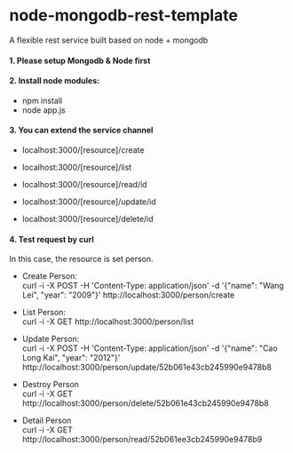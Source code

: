 node-mongodb-rest-template
==========================
A flexible rest service built based on node + mongodb

#### 1. Please setup Mongodb & Node first

#### 2. Install node modules:
- npm install   
- node app.js

#### 3. You can extend the service channel

- localhost:3000/[resource]/create

- localhost:3000/[resource]/list

- localhost:3000/[resource]/read/id

- localhost:3000/[resource]/update/id

- localhost:3000/[resource]/delete/id


#### 4. Test request by curl

In this case, the resource is set person.

- Create Person:  
curl -i -X POST -H 'Content-Type: application/json' -d '{"name": "Wang Lei", "year": "2009"}' http://localhost:3000/person/create

- List Person:  
curl -i -X GET http://localhost:3000/person/list

- Update Person:  
curl -i -X POST -H 'Content-Type: application/json' -d '{"name": "Cao Long Kai", "year": "2012"}' http://localhost:3000/person/update/52b061e43cb245990e9478b8

- Destroy Person  
curl -i -X GET http://localhost:3000/person/delete/52b061e43cb245990e9478b8

- Detail Person  
curl -i -X GET http://localhost:3000/person/read/52b061ee3cb245990e9478b9

